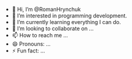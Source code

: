 - 👋 Hi, I’m @RomanHrynchuk
- 👀 I’m interested in programming development.
- 🌱 I’m currently learning everything I can do.
- 💞️ I’m looking to collaborate on ...
- 📫 How to reach me ...
- 😄 Pronouns: ...
- ⚡ Fun fact: ...

<!---
RomanHrynchuk1/RomanHrynchuk1 is a ✨ special ✨ repository because its `README.md` (this file) appears on your GitHub profile.
You can click the Preview link to take a look at your changes.
--->
